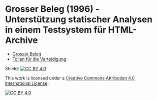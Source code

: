 # Grosser Beleg (1996) - Unterstützung statischer Analysen in einem Testsystem für HTML-Archive

* [Grosser Beleg](https://huluvu424242.github.io/grosser-beleg/beleg/index.html)
* [Folien für die Verteidigung](https://huluvu424242.github.io/grosser-beleg/folien-verteidigung/index.html)


Shield: [![CC BY 4.0][cc-by-shield]][cc-by]

This work is licensed under a
[Creative Commons Attribution 4.0 International License][cc-by].

[![CC BY 4.0][cc-by-image]][cc-by]

[cc-by]: http://creativecommons.org/licenses/by/4.0/
[cc-by-image]: https://i.creativecommons.org/l/by/4.0/88x31.png
[cc-by-shield]: https://img.shields.io/badge/License-CC%20BY%204.0-lightgrey.svg
